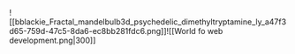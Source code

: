![[bblackie_Fractal_mandelbulb3d_psychedelic_dimethyltryptamine_ly_a47f3d65-759d-47c5-8da6-ec8bb281fdc6.png]]![[World fo web development.png|300]]